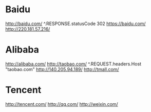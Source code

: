 #   Baidu

http://baidu.com/
^.RESPONSE.statusCode 302
https://baidu.com/
http://220.181.57.216/

#   Alibaba

http://alibaba.com/
http://taobao.com/
^.REQUEST.headers.Host "taobao.com"
http://140.205.94.189/
http://tmall.com/

#   Tencent

http://tencent.com/
http://qq.com/
http://weixin.com/